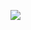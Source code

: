 ![](https://c.tenor.com/PETBj_OJmJUAAAAC/leekspin.gif)
<!--
<img src="https://user-images.githubusercontent.com/11011718/189010191-63609041-ba6d-4fda-9891-d265a970a117.gif" width="550" height="350">
 -->
